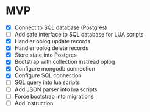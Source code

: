 # MVP

- [X] Connect to SQL database (Postgres)
- [ ] Add safe interface to SQL database for LUA scripts
- [X] Handler oplog update records
- [X] Handler oplog delete records
- [X] Store state into Postgres
- [X] Bootstrap with collection instread oplog
- [X] Configure mongodb connection
- [X] Configure SQL connection
- [ ] SQL query into lua scripts
- [ ] Add JSON parser into lua scripts
- [ ] Force bootstrap into migrations
- [ ] Add instruction
